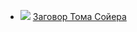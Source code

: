 * ![](/books/child_prose/Марк%20Твен/Заговор%20Тома%20Сойера.jpg) [Заговор Тома Сойера](/books/child_prose/Марк%20Твен/Заговор%20Тома%20Сойера)